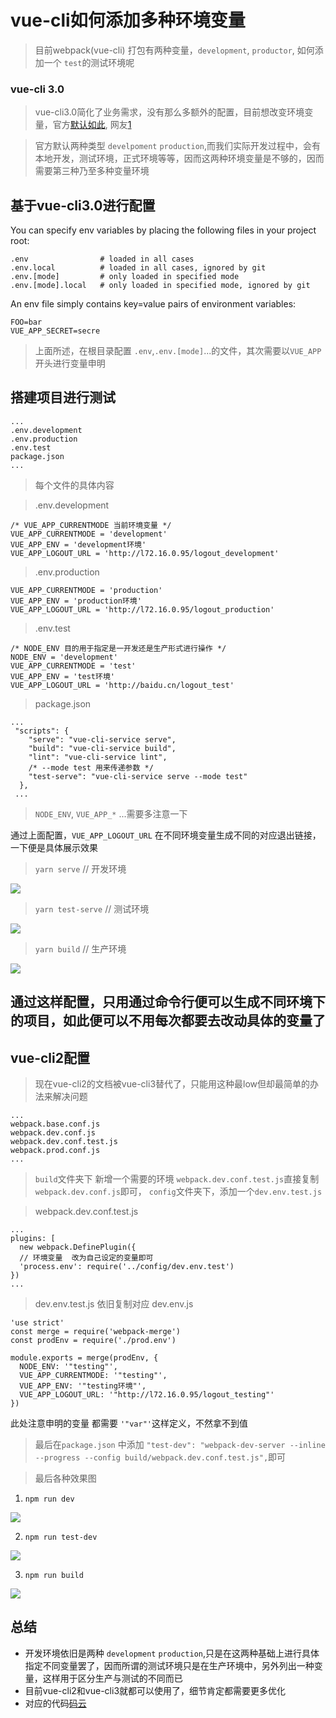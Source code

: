 
# vue-cli如何添加多种环境变量
> 目前webpack(vue-cli) 打包有两种变量，`development`, `productor`, 如何添加一个 `test`的测试环境呢

### vue-cli 3.0

> vue-cli3.0简化了业务需求，没有那么多额外的配置，目前想改变环境变量，官方[默认如此](https://cli.vuejs.org/zh/guide/mode-and-env.html#%E6%A8%A1%E5%BC%8F), 网友[1](https://segmentfault.com/a/1190000015133974)

> 官方默认两种类型 `develpoment` `production`,而我们实际开发过程中，会有本地开发，测试环境，正式环境等等，因而这两种环境变量是不够的，因而需要第三种乃至多种变量环境

## 基于vue-cli3.0进行配置
You can specify env variables by placing the following files in your project root:
```
.env                # loaded in all cases
.env.local          # loaded in all cases, ignored by git
.env.[mode]         # only loaded in specified mode
.env.[mode].local   # only loaded in specified mode, ignored by git
```
An env file simply contains key=value pairs of environment variables:
```
FOO=bar
VUE_APP_SECRET=secre
```
> 上面所述，在根目录配置 `.env`,`.env.[mode]`...的文件，其次需要以`VUE_APP`开头进行变量申明

## 搭建项目进行测试

```
...
.env.development
.env.production
.env.test
package.json
...
```

> 每个文件的具体内容

>.env.development
```
/* VUE_APP_CURRENTMODE 当前环境变量 */
VUE_APP_CURRENTMODE = 'development'
VUE_APP_ENV = 'development环境'
VUE_APP_LOGOUT_URL = 'http://l72.16.0.95/logout_development'
```

>.env.production
```
VUE_APP_CURRENTMODE = 'production'
VUE_APP_ENV = 'production环境'
VUE_APP_LOGOUT_URL = 'http://l72.16.0.95/logout_production'
```

>.env.test
```
/* NODE_ENV 目的用于指定是一开发还是生产形式进行操作 */
NODE_ENV = 'development'
VUE_APP_CURRENTMODE = 'test'
VUE_APP_ENV = 'test环境'
VUE_APP_LOGOUT_URL = 'http://baidu.cn/logout_test'
```

> package.json
```
...
 "scripts": {
    "serve": "vue-cli-service serve",
    "build": "vue-cli-service build",
    "lint": "vue-cli-service lint",
    /* --mode test 用来传递参数 */
    "test-serve": "vue-cli-service serve --mode test"
  },
 ...
```

> `NODE_ENV`,  `VUE_APP_*` ...需要多注意一下

通过上面配置，`VUE_APP_LOGOUT_URL` 在不同环境变量生成不同的对应退出链接，
一下便是具体展示效果

> `yarn serve` // 开发环境
<img src="./../images/vue_cli_webpack/development.png" />

> `yarn test-serve` // 测试环境
<img src="./../images/vue_cli_webpack/test.png" />

> `yarn build` // 生产环境
<img src="./../images/vue_cli_webpack/production.png" />

## 通过这样配置，只用通过命令行便可以生成不同环境下的项目，如此便可以不用每次都要去改动具体的变量了

## vue-cli2配置
> 现在vue-cli2的文档被vue-cli3替代了，只能用这种最low但却最简单的办法来解决问题

```项目结构
...
webpack.base.conf.js
webpack.dev.conf.js
webpack.dev.conf.test.js
webpack.prod.conf.js
...
```

> `build`文件夹下 新增一个需要的环境 `webpack.dev.conf.test.js`直接复制 `webpack.dev.conf.js`即可，
`config`文件夹下，添加一个`dev.env.test.js`

> webpack.dev.conf.test.js
```
...
plugins: [
  new webpack.DefinePlugin({
  // 环境变量  改为自己设定的变量即可
  'process.env': require('../config/dev.env.test') 
})
...
```

> dev.env.test.js 依旧复制对应 dev.env.js
```
'use strict'
const merge = require('webpack-merge')
const prodEnv = require('./prod.env')

module.exports = merge(prodEnv, {
  NODE_ENV: '"testing"',
  VUE_APP_CURRENTMODE: '"testing"',
  VUE_APP_ENV: '"testing环境"',
  VUE_APP_LOGOUT_URL: '"http://l72.16.0.95/logout_testing"'
})
```
此处注意申明的变量 都需要 `'"var"'`这样定义，不然拿不到值

> 最后在`package.json`
中添加 `"test-dev": "webpack-dev-server --inline --progress --config build/webpack.dev.conf.test.js",`即可

> 最后各种效果图

1. `npm run dev`
<img src="./../images/vue_cli_webpack/vc2-development.png" />

2. `npm run test-dev`
<img src="./../images/vue_cli_webpack/vc2-test.png" />

3. `npm run build`
<img src="./../images/vue_cli_webpack/vc2-production.png" />


## 总结
+ 开发环境依旧是两种 `development` `production`,只是在这两种基础上进行具体指定不同变量罢了，因而所谓的测试环境只是在生产环境中，另外列出一种变量，这样用于区分生产与测试的不同而已
+ 目前vue-cli2和vue-cli3就都可以使用了，细节肯定都需要更多优化
+ 对应的代码[码云](https://gitee.com/private_sheet/blogs/tree/master/code)
